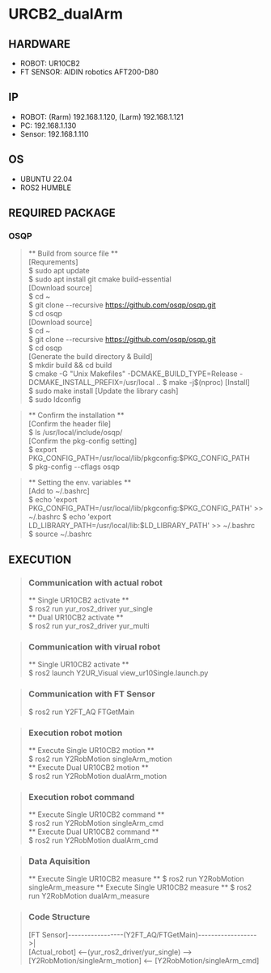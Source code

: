 # URCB2_dualArm

## HARDWARE
* ROBOT: UR10CB2  
* FT SENSOR: AIDIN robotics AFT200-D80

## IP
* ROBOT: (Rarm) 192.168.1.120, (Larm) 192.168.1.121
* PC: 192.168.1.130
* Sensor: 192.168.1.110 

## OS
* UBUNTU 22.04
* ROS2 HUMBLE

## REQUIRED PACKAGE
### OSQP
  > ** Build from source file **  
  > [Requrements]  
  > $ sudo apt update  
  > $ sudo apt install git cmake build-essential  
  > [Download source]  
  > $ cd ~  
  > $ git clone --recursive https://github.com/osqp/osqp.git  
  > $ cd osqp  
  > [Download source]  
  > $ cd ~   
  > $ git clone --recursive https://github.com/osqp/osqp.git  
  > $ cd osqp  
  > [Generate the build directory & Build]  
  > $ mkdir build && cd build  
  > $ cmake -G "Unix Makefiles" -DCMAKE_BUILD_TYPE=Release -DCMAKE_INSTALL_PREFIX=/usr/local ..
  > $ make -j$(nproc) 
  > [Install]  
  > $ sudo make install
  > [Update the library cash]  
  > $ sudo ldconfig

  > ** Confirm the installation **  
  > [Confirm the header file]  
  > $ ls /usr/local/include/osqp/  
  > [Confirm the pkg-config setting]  
  > $ export PKG_CONFIG_PATH=/usr/local/lib/pkgconfig:$PKG_CONFIG_PATH    
  > $ pkg-config --cflags osqp    

  > ** Setting the env. variables **  
  > [Add to ~/.bashrc]  
  > $ echo 'export PKG_CONFIG_PATH=/usr/local/lib/pkgconfig:$PKG_CONFIG_PATH' >> ~/.bashrc
  > $ echo 'export LD_LIBRARY_PATH=/usr/local/lib:$LD_LIBRARY_PATH' >> ~/.bashrc  
  > $ source ~/.bashrc  

## EXECUTION
> ### Communication with actual robot
> ** Single UR10CB2 activate **   
> $ ros2 run yur_ros2_driver yur_single  
> ** Dual UR10CB2 activate **  
> $ ros2 run yur_ros2_driver yur_multi  

> ### Communication with virual robot
> ** Single UR10CB2 activate **  
> $ ros2 launch Y2UR_Visual view_ur10Single.launch.py  

> ### Communication with FT Sensor
> $ ros2 run Y2FT_AQ FTGetMain  

> ### Execution robot motion
> ** Execute Single UR10CB2 motion **    
> $ ros2 run Y2RobMotion singleArm_motion  
> ** Execute Dual UR10CB2 motion **    
> $ ros2 run Y2RobMotion dualArm_motion

> ### Execution robot command
> ** Execute Single UR10CB2 command **    
> $ ros2 run Y2RobMotion singleArm_cmd   
> ** Execute Dual UR10CB2 command **    
> $ ros2 run Y2RobMotion dualArm_cmd

> ### Data Aquisition 
> ** Execute Single UR10CB2 measure ** 
> $ ros2 run Y2RobMotion singleArm_measure 
> ** Execute Single UR10CB2 measure ** 
> $ ros2 run Y2RobMotion dualArm_measure  

> ### Code Structure
> [FT Sensor]-----------------(Y2FT_AQ/FTGetMain)------------------>|  
> [Actual_robot] <--(yur_ros2_driver/yur_single) --> [Y2RobMotion/singleArm_motion] <-- [Y2RobMotion/singleArm_cmd]


